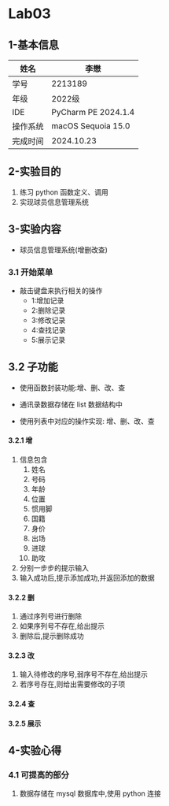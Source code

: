 # Lab03

## 1-基本信息

| 姓名     | 李懋                |
| -------- | ------------------- |
| 学号     | 2213189             |
| 年级     | 2022级              |
| IDE      | PyCharm PE 2024.1.4 |
| 操作系统 | macOS Sequoia 15.0  |
| 完成时间 | 2024.10.23          |



## 2-实验目的

1. 练习 python 函数定义、调用
2. 实现球员信息管理系统

 

## 3-实验内容

- 球员信息管理系统(增删改查)

### 3.1 开始菜单

- 敲击键盘来执行相关的操作
  - 1:增加记录
  - 2:删除记录
  - 3:修改记录
  - 4:查找记录
  - 5:展示记录



## 3.2 子功能

- 使用函数封装功能:增、删、改、查

- 通讯录数据存储在 list 数据结构中

- 使用列表中对应的操作实现: 增、删、改、查

  

#### 3.2.1 增

1. 信息包含
   1. 姓名
   2. 号码
   3. 年龄
   4. 位置
   5. 惯用脚
   6. 国籍
   7. 身价
   8. 出场
   9. 进球
   10. 助攻
2. 分别一步步的提示输入
3. 输入成功后,提示添加成功,并返回添加的数据





#### 3.2.2 删

1. 通过序列号进行删除
2. 如果序列号不存在,给出提示
3. 删除后,提示删除成功





#### 3.2.3 改

1. 输入待修改的序号,弱序号不存在,给出提示
2. 若序号存在,则给出需要修改的子项





#### 3.2.4 查

#### 3.2.5 展示









## 4-实验心得

### 4.1 可提高的部分

1. 数据存储在 mysql 数据库中,使用 python 连接
